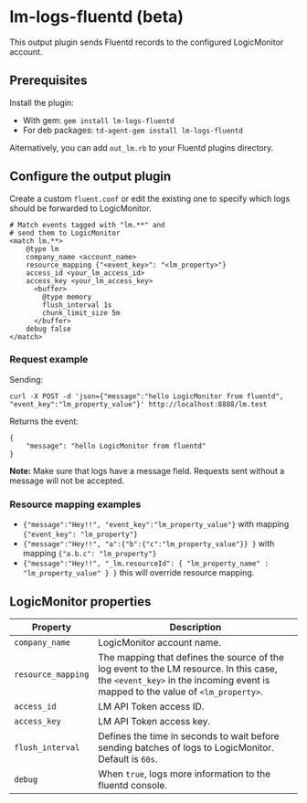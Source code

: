 
# lm-logs-fluentd (beta)
This output plugin sends Fluentd records to the configured LogicMonitor account.

## Prerequisites

Install the plugin:
* With gem:       `gem install lm-logs-fluentd`
* For deb packages:       `td-agent-gem install lm-logs-fluentd`

Alternatively, you can add `out_lm.rb` to your Fluentd plugins directory.

## Configure the output plugin

Create a custom `fluent.conf` or edit the existing one to specify which logs should be forwarded to LogicMonitor.

```
# Match events tagged with "lm.**" and
# send them to LogicMonitor
<match lm.**>
    @type lm
    company_name <account_name>
    resource_mapping {"<event_key>": "<lm_property>"}
    access_id <your_lm_access_id>
    access_key <your_lm_access_key>
      <buffer>
        @type memory
        flush_interval 1s
        chunk_limit_size 5m
      </buffer> 
    debug false
</match>
```

### Request example

Sending:

`curl -X POST -d 'json={"message":"hello LogicMonitor from fluentd", "event_key":"lm_property_value"}' http://localhost:8888/lm.test`

Returns the event:
```
{
    "message": "hello LogicMonitor from fluentd"
}
```

**Note:** Make sure that logs have a message field. Requests sent without a message will not be accepted. 

### Resource mapping examples

- `{"message":"Hey!!", "event_key":"lm_property_value"}` with mapping `{"event_key": "lm_property"}`
- `{"message":"Hey!!", "a":{"b":{"c":"lm_property_value"}} }` with mapping `{"a.b.c": "lm_property"}`
- `{"message":"Hey!!", "_lm.resourceId": { "lm_property_name" : "lm_property_value" } }`  this will override resource mapping.

## LogicMonitor properties

| Property | Description |
| --- | --- |
| `company_name` | LogicMonitor account name. |
| `resource_mapping` | The mapping that defines the source of the log event to the LM resource. In this case, the `<event_key>` in the incoming event is mapped to the value of `<lm_property>`.|
| `access_id` | LM API Token access ID. |
| `access_key` | LM API Token access key. |
| `flush_interval` | Defines the time in seconds to wait before sending batches of logs to LogicMonitor. Default is `60s`. |
| `debug` | When `true`, logs more information to the fluentd console. |

